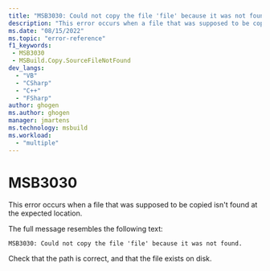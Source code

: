 ```yaml
---
title: "MSB3030: Could not copy the file 'file' because it was not found."
description: "This error occurs when a file that was supposed to be copied isn't found at the expected location."
ms.date: "08/15/2022"
ms.topic: "error-reference"
f1_keywords:
 - MSB3030
 - MSBuild.Copy.SourceFileNotFound
dev_langs:
  - "VB"
  - "CSharp"
  - "C++"
  - "FSharp"
author: ghogen
ms.author: ghogen
manager: jmartens
ms.technology: msbuild
ms.workload:
  - "multiple"
---
```

# MSB3030

This error occurs when a file that was supposed to be copied isn't found at the expected location.

The full message resembles the following text:

```output
MSB3030: Could not copy the file 'file' because it was not found.
```

Check that the path is correct, and that the file exists on disk.
